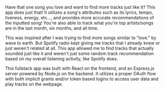 Have that one song you love and want to find more tracks just like it? This app does just that! It utilizes a song's attributes
such as its lyrics, tempo, liveness, energy, etc..., and provides more accurate recommendations of the inputted song! You're also
able to track what you're top artists/songs are in the last month, six months, and all time.

This was inspired after I was trying to find more songs similar to "love." by wave to earth. But Spotify radio kept giving me tracks
that I already knew or just weren't related at all. This app allowed me to find tracks that actually sounded just like it and weren't
just some random track recommendation based on my overall listening activity, like Spotify does.

This fullstack app was built with React on the frontend, and an Express.js server powered by Node.js on the backend. It utilizes a proper
OAuth flow with both implicit grants and/or token based logins to access user data and play tracks on the webpage. 

